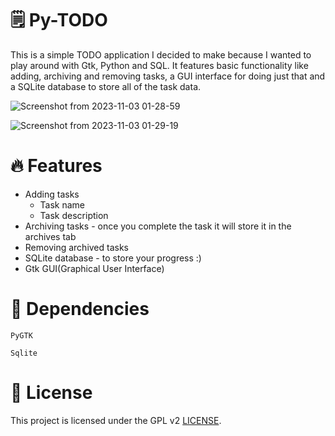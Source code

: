 # 🗒️ Py-TODO

This is a simple TODO application I decided to make because I wanted to play around with Gtk, Python and SQL. It features basic functionality like adding, archiving and removing tasks, a GUI interface for doing just that and a SQLite database to store all of the task data.

![Screenshot from 2023-11-03 01-28-59](https://github.com/Edveika/Py-TODO/assets/113787144/9eb4e8b4-0e86-44ac-a058-162b57c9b3d8)

![Screenshot from 2023-11-03 01-29-19](https://github.com/Edveika/Py-TODO/assets/113787144/62c21755-13c6-4486-b796-66170aa5413c)

# 🔥 Features
* Adding tasks
  * Task name
  * Task description
* Archiving tasks - once you complete the task it will store it in the archives tab
* Removing archived tasks
* SQLite database - to store your progress :)
* Gtk GUI(Graphical User Interface)

# 🔑 Dependencies

``PyGTK``

``Sqlite``

# 📜 License

This project is licensed under the GPL v2 [LICENSE](LICENSE).
